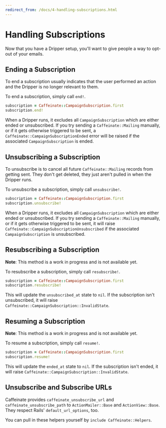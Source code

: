 ```yaml
---
redirect_from: /docs/4-handling-subscriptions.html
---
```


# Handling Subscriptions

Now that you have a Dripper setup, you'll want to give people a way to opt-out of your emails.

## Ending a Subscription

To end a subscription usually indicates that the user performed an action and the Dripper is no longer relevant to them.

To end a subscription, simply call `end!`. 

```ruby 
subscription = Caffeinate::CampaignSubscription.first
subscription.end!
```

When a Dripper runs, it excludes all `CampaignSubscription` which are either ended or unsubscribed. If you try sending a 
`Caffeinate::Mailing` manually, or if it gets otherwise triggered to be sent, a `Caffeinate::CampaignSubscriptionEnded` 
error will be raised if the associated `CampaignSubscription` is ended.

## Unsubscribing a Subscription

To unsubscribe is to cancel all future `Caffeinate::Mailing` records from getting sent. They don't get deleted, they 
just aren't pulled in when the Dripper runs. 

To unsubscribe a subscription, simply call `unsubscribe!`. 

```ruby 
subscription = Caffeinate::CampaignSubscription.first
subscription.unsubscribe!
```

When a Dripper runs, it excludes all `CampaignSubscription` which are either ended or unsubscribed. If you try sending a 
`Caffeinate::Mailing` manually, or if it gets otherwise triggered to be sent, it will raise 
`Caffeinate::CampaignSubscriptionUnsubscribed` if the associated `CampaignSubscription` is unsubscribed.

## Resubscribing a Subscription

**Note**: This method is a work in progress and is not available yet.

To resubscribe a subscription, simply call `resubscribe!`. 

```ruby 
subscription = Caffeinate::CampaignSubscription.first
subscription.resubscribe!
```

This will update the `unsubscribed_at` state to `nil`. If the subscription isn't unsubscribed, it will raise
`Caffeinate::CampaignSubscription::InvalidState`.

## Resuming a Subscription

**Note**: This method is a work in progress and is not available yet.

To resume a subscription, simply call `resume!`. 

```ruby 
subscription = Caffeinate::CampaignSubscription.first
subscription.resume!
```

This will update the `ended_at` state to `nil`. If the subscription isn't ended, it will raise
`Caffeinate::CampaignSubscription::InvalidState`.

## Unsubscribe and Subscribe URLs

Caffeinate provides `caffeinate_unsubscribe_url` and `caffeinate_unsubscribe_path` to `ActionMailer::Base`
and `ActionView::Base`. They respect Rails' `default_url_options`, too.

You can pull in these helpers yourself by `include Caffeinate::Helpers`.
